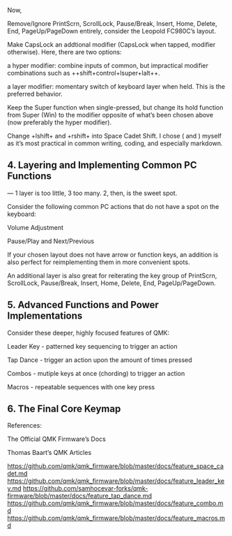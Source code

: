 Now,

Remove/Ignore PrintScrn, ScrollLock, Pause/Break, Insert, Home, Delete, End, PageUp/PageDown entirely, consider the Leopold FC980C’s layout.

Make CapsLock an addtional modifier (CapsLock when tapped, modifier otherwise). Here, there are two options:

a hyper modifier: combine inputs of common, but impractical modifier combinations such as ++shift+control+lsuper+lalt++.

a layer modifier: momentary switch of keyboard layer when held. This is the preferred behavior.

Keep the Super function when single-pressed, but change its hold function from Super (Win) to the modifier opposite of what’s been chosen above (now preferably the hyper modifier).

Change +lshift+ and +rshift+ into Space Cadet Shift. I chose ( and ) myself as it’s most practical in common writing, coding, and especially markdown.

## 4. Layering and Implementing Common PC Functions

— 1 layer is too little, 3 too many. 2, then, is the sweet spot.

Consider the following common PC actions that do not have a spot on the keyboard:

Volume Adjustment

Pause/Play and Next/Previous

If your chosen layout does not have arrow or function keys, an addition is also perfect for reimplementing them in more convenient spots.

An additional layer is also great for reiterating the key group of PrintScrn, ScrollLock, Pause/Break, Insert, Home, Delete, End, PageUp/PageDown.

## 5. Advanced Functions and Power Implementations

Consider these deeper, highly focused features of QMK:

Leader Key - patterned key sequencing to trigger an action

Tap Dance - trigger an action upon the amount of times pressed

Combos - mutiple keys at once (chording) to trigger an action

Macros - repeatable sequences with one key press

## 6. The Final Core Keymap

References:

The Official QMK Firmware’s Docs

Thomas Baart’s QMK Articles


https://github.com/qmk/qmk_firmware/blob/master/docs/feature_space_cadet.md
https://github.com/qmk/qmk_firmware/blob/master/docs/feature_leader_key.md
https://github.com/samhocevar-forks/qmk-firmware/blob/master/docs/feature_tap_dance.md
https://github.com/qmk/qmk_firmware/blob/master/docs/feature_combo.md
https://github.com/qmk/qmk_firmware/blob/master/docs/feature_macros.md